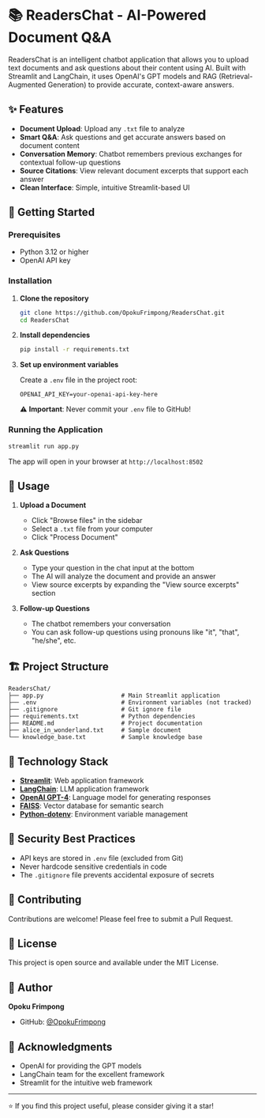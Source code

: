 # 📚 ReadersChat - AI-Powered Document Q&A

ReadersChat is an intelligent chatbot application that allows you to upload text documents and ask questions about their content using AI. Built with Streamlit and LangChain, it uses OpenAI's GPT models and RAG (Retrieval-Augmented Generation) to provide accurate, context-aware answers.

## ✨ Features

- **Document Upload**: Upload any `.txt` file to analyze
- **Smart Q&A**: Ask questions and get accurate answers based on document content
- **Conversation Memory**: Chatbot remembers previous exchanges for contextual follow-up questions
- **Source Citations**: View relevant document excerpts that support each answer
- **Clean Interface**: Simple, intuitive Streamlit-based UI

## 🚀 Getting Started

### Prerequisites

- Python 3.12 or higher
- OpenAI API key

### Installation

1. **Clone the repository**
   ```bash
   git clone https://github.com/OpokuFrimpong/ReadersChat.git
   cd ReadersChat
   ```

2. **Install dependencies**
   ```bash
   pip install -r requirements.txt
   ```

3. **Set up environment variables**
   
   Create a `.env` file in the project root:
   ```
   OPENAI_API_KEY=your-openai-api-key-here
   ```
   
   ⚠️ **Important**: Never commit your `.env` file to GitHub!

### Running the Application

```bash
streamlit run app.py
```

The app will open in your browser at `http://localhost:8502`

## 📖 Usage

1. **Upload a Document**
   - Click "Browse files" in the sidebar
   - Select a `.txt` file from your computer
   - Click "Process Document"

2. **Ask Questions**
   - Type your question in the chat input at the bottom
   - The AI will analyze the document and provide an answer
   - View source excerpts by expanding the "View source excerpts" section

3. **Follow-up Questions**
   - The chatbot remembers your conversation
   - You can ask follow-up questions using pronouns like "it", "that", "he/she", etc.

## 🏗️ Project Structure

```
ReadersChat/
├── app.py                      # Main Streamlit application
├── .env                        # Environment variables (not tracked)
├── .gitignore                  # Git ignore file
├── requirements.txt            # Python dependencies
├── README.md                   # Project documentation
├── alice_in_wonderland.txt     # Sample document
└── knowledge_base.txt          # Sample knowledge base
```

## 🔧 Technology Stack

- **[Streamlit](https://streamlit.io/)**: Web application framework
- **[LangChain](https://www.langchain.com/)**: LLM application framework
- **[OpenAI GPT-4](https://openai.com/)**: Language model for generating responses
- **[FAISS](https://github.com/facebookresearch/faiss)**: Vector database for semantic search
- **[Python-dotenv](https://github.com/theskumar/python-dotenv)**: Environment variable management

## 🔐 Security Best Practices

- API keys are stored in `.env` file (excluded from Git)
- Never hardcode sensitive credentials in code
- The `.gitignore` file prevents accidental exposure of secrets

## 🤝 Contributing

Contributions are welcome! Please feel free to submit a Pull Request.

## 📝 License

This project is open source and available under the MIT License.

## 👤 Author

**Opoku Frimpong**
- GitHub: [@OpokuFrimpong](https://github.com/OpokuFrimpong)

## 🙏 Acknowledgments

- OpenAI for providing the GPT models
- LangChain team for the excellent framework
- Streamlit for the intuitive web framework

---

⭐ If you find this project useful, please consider giving it a star!
